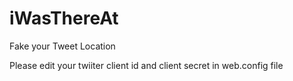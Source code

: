 iWasThereAt
===========

Fake your Tweet Location

Please edit your twiiter client id and client secret in web.config file
